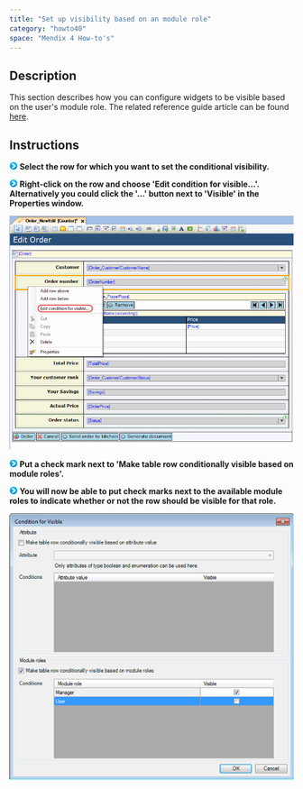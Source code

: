 ```yaml
---
title: "Set up visibility based on an module role"
category: "howto40"
space: "Mendix 4 How-to's"
---
```

## Description

This section describes how you can configure widgets to be visible based on the user's module role. The related reference guide article can be found [here](https://world.mendix.com/pages/releaseview.action?pageId=12748227).

## Instructions

![](attachments/819203/917932.png) **Select the row for which you want to set the conditional visibility.**

![](attachments/819203/917932.png) **Right-click on the row and choose 'Edit condition for visible...'. Alternatively you could click the '...' button next to 'Visible' in the Properties window.**

![](attachments/2621483/2752742.png)

![](attachments/819203/917932.png) **Put a check mark next to 'Make table row conditionally visible based on module roles'.**

![](attachments/819203/917932.png) **You will now be able to put check marks next to the available module roles to indicate whether or not the row should be visible for that role.**

![](attachments/2621483/2752749.png)

